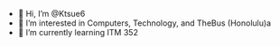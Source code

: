 - 👋 Hi, I’m @Ktsue6
- 👀 I’m interested in Computers, Technology, and TheBus (Honolulu)a
- 🌱 I’m currently learning ITM 352

<!---
Ktsue6/Ktsue6 is a ✨ special ✨ repository because its `README.md` (this file) appears on your GitHub profile.
You can click the Preview link to take a look at your changes.
--->

